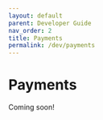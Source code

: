 ```yaml
---
layout: default
parent: Developer Guide
nav_order: 2
title: Payments
permalink: /dev/payments
---
```


# Payments

Coming soon!
